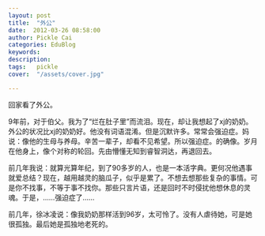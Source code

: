 ```yaml
---
layout: post  
title:  "外公"
date:  2012-03-26 08:58:00
author: Pickle Cai  
categories: EduBlog  
keywords: 
description:   
tags:	pickle   
cover:  "/assets/cover.jpg"  

---
```


 回家看了外公。

9年前，对于伯父。我为了“烂在肚子里”而流泪。现在，却让我想起了xj的奶奶。外公的状况比xj的奶奶好。他没有词语混淆。但是沉默许多。常常会强迫症。妈说：像他的生母与养母。辛苦一辈子，却看不见希望。所以强迫症。的确像。岁月在他身上，像个对称的轮回。先由懵懂无知到睿智洞达，再退回去。

前几年我说：就算光算年纪，到了90多岁的人，也是一本活字典。更何况他遇事就爱总结？现在，越用越灵的脑瓜子，似乎是累了。不想去想那些复杂的事情。可是你不找事，不等于事不找你。那些只言片语，还是回时不时侵扰他想休息的灵魂。于是，……强迫症了……

前几年，徐冰凌说：像我奶奶那样活到96岁，太可怜了。没有人虐待她，可是她很孤独。最后她是孤独地老死的。						

		    
